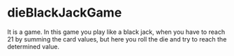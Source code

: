 # dieBlackJackGame
It is a game. In this game you play like a black jack, when you have to reach 21 by summing the card values, but here you roll the die and try to reach the determined value.
